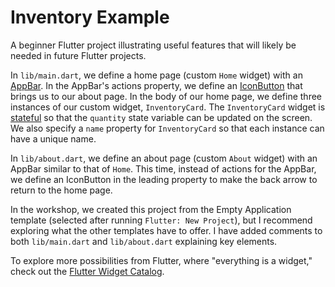 # Inventory Example

A beginner Flutter project illustrating useful features that will likely be needed in future Flutter projects.

In `lib/main.dart`, we define a home page (custom `Home` widget) with an [AppBar](https://api.flutter.dev/flutter/material/AppBar-class.html). In the AppBar's actions property, we define an [IconButton](https://api.flutter.dev/flutter/material/IconButton-class.html) that brings us to our about page. In the body of our home page, we define three instances of our custom widget, `InventoryCard`. The `InventoryCard` widget is [stateful](https://docs.flutter.dev/ui/interactivity) so that the `quantity` state variable can be updated on the screen. We also specify a `name` property for `InventoryCard` so that each instance can have a unique name.

In `lib/about.dart`, we define an about page (custom `About` widget) with an AppBar similar to that of `Home`. This time, instead of actions for the AppBar, we define an IconButton in the leading property to make the back arrow to return to the home page.

In the workshop, we created this project from the Empty Application template (selected after running `Flutter: New Project`), but I recommend exploring what the other templates have to offer. I have added comments to both `lib/main.dart` and `lib/about.dart` explaining key elements.

To explore more possibilities from Flutter, where "everything is a widget," check out the [Flutter Widget Catalog](https://docs.flutter.dev/ui/widgets).